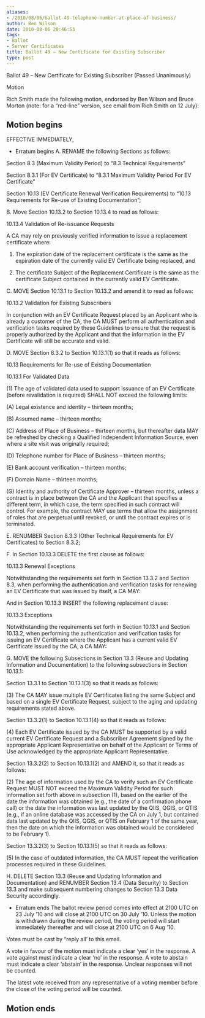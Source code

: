 ```yaml
---
aliases:
- /2010/08/06/ballot-49-telephone-number-at-place-of-business/
author: Ben Wilson
date: 2010-08-06 20:46:53
tags:
- Ballot
- Server Certificates
title: Ballot 49 – New Certificate for Existing Subscriber
type: post
---
```


Ballot 49 – New Certificate for Existing Subscriber (Passed Unanimously)

Motion

Rich Smith made the following motion, endorsed by Ben Wilson and Bruce Morton (note: for a “red-line” version, see email from Rich Smith on 12 July):

## Motion begins

EFFECTIVE IMMEDIATELY,

- Erratum begins
  A. RENAME the following Sections as follows:

Section 8.3 (Maximum Validity Period) to “8.3 Technical Requirements”

Section 8.3.1 (For EV Certificate) to “8.3.1 Maximum Validity Period For EV Certificate”

Section 10.13 (EV Certificate Renewal Verification Requirements) to “10.13 Requirements for Re-use of Existing Documentation”;

B. Move Section 10.13.2 to Section 10.13.4 to read as follows:

10.13.4 Validation of Re-issuance Requests

A CA may rely on previously verified information to issue a replacement certificate where:

1. The expiration date of the replacement certificate is the same as the expiration date of the currently valid EV Certificate being replaced, and

1. The certificate Subject of the Replacement Certificate is the same as the certificate Subject contained in the currently valid EV Certificate.

C. MOVE Section 10.13.1 to Section 10.13.2 and amend it to read as follows:

10.13.2 Validation for Existing Subscribers

In conjunction with an EV Certificate Request placed by an Applicant who is already a customer of the CA, the CA MUST perform all authentication and verification tasks required by these Guidelines to ensure that the request is properly authorized by the Applicant and that the information in the EV Certificate will still be accurate and valid.

D. MOVE Section 8.3.2 to Section 10.13.1(1) so that it reads as follows:

10.13 Requirements for Re-use of Existing Documentation

10.13.1 For Validated Data

(1) The age of validated data used to support issuance of an EV Certificate (before revalidation is required) SHALL NOT exceed the following limits:

(A) Legal existence and identity – thirteen months;

(B) Assumed name – thirteen months;

(C) Address of Place of Business – thirteen months, but thereafter data MAY be refreshed by checking a Qualified Independent Information Source, even where a site visit was originally required;

(D) Telephone number for Place of Business – thirteen months;

(E) Bank account verification – thirteen months;

(F) Domain Name – thirteen months;

(G) Identity and authority of Certificate Approver – thirteen months, unless a contract is in place between the CA and the Applicant that specifies a different term, in which case, the term specified in such contract will control. For example, the contract MAY use terms that allow the assignment of roles that are perpetual until revoked, or until the contract expires or is terminated.

E. RENUMBER Section 8.3.3 (Other Technical Requirements for EV Certificates) to Section 8.3.2;

F. In Section 10.13.3 DELETE the first clause as follows:

10.13.3 Renewal Exceptions

Notwithstanding the requirements set forth in Section 13.3.2 and Section 8.3, when performing the authentication and verification tasks for renewing an EV Certificate that was issued by itself, a CA MAY:

And in Section 10.13.3 INSERT the following replacement clause:

10.13.3 Exceptions

Notwithstanding the requirements set forth in Section 10.13.1 and Section 10.13.2, when performing the authentication and verification tasks for issuing an EV Certificate where the Applicant has a current valid EV Certificate issued by the CA, a CA MAY:

G. MOVE the following Subsections in Section 13.3 (Reuse and Updating Information and Documentation) to the following subsections in Section 10.13.1:

Section 13.3.1 to Section 10.13.1(3) so that it reads as follows:

(3) The CA MAY issue multiple EV Certificates listing the same Subject and based on a single EV Certificate Request, subject to the aging and updating requirements stated above.

Section 13.3.2(1) to Section 10.13.1(4) so that it reads as follows:

(4) Each EV Certificate issued by the CA MUST be supported by a valid current EV Certificate Request and a Subscriber Agreement signed by the appropriate Applicant Representative on behalf of the Applicant or Terms of Use acknowledged by the appropriate Applicant Representative.

Section 13.3.2(2) to Section 10.13.1(2) and AMEND it, so that it reads as follows:

(2) The age of information used by the CA to verify such an EV Certificate Request MUST NOT exceed the Maximum Validity Period for such information set forth above in subsection (1), based on the earlier of the date the information was obtained (e.g., the date of a confirmation phone call) or the date the information was last updated by the QIIS, QGIS, or QTIS (e.g., if an online database was accessed by the CA on July 1, but contained data last updated by the QIIS, QGIS, or QTIS on February 1 of the same year, then the date on which the information was obtained would be considered to be February 1).

Section 13.3.2(3) to Section 10.13.1(5) so that it reads as follows:

(5) In the case of outdated information, the CA MUST repeat the verification processes required in these Guidelines.

H. DELETE Section 13.3 (Reuse and Updating Information and Documentation) and RENUMBER Section 13.4 (Data Security) to Section 13.3 and make subsequent numbering changes to Section 13.3 Data Security accordingly.

- Erratum ends
  The ballot review period comes into effect at 2100 UTC on 23 July ’10 and will close at 2100 UTC on 30 July ’10. Unless the motion is withdrawn during the review period, the voting period will start immediately thereafter and will close at 2100 UTC on 6 Aug ’10.

Votes must be cast by “reply all’ to this email.

A vote in favour of the motion must indicate a clear ‘yes’ in the response. A vote against must indicate a clear ‘no’ in the response. A vote to abstain must indicate a clear ‘abstain’ in the response. Unclear responses will not be counted.

The latest vote received from any representative of a voting member before the close of the voting period will be counted.

## Motion ends